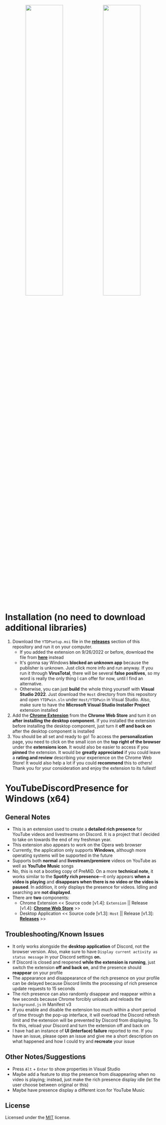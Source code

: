 <p align="center">
  <img width="100%" height="5" src="https://github.com/XFG16/YouTubeDiscordPresence/blob/YouTubeDiscordPresenceWin/Screenshots/ytdpScreenshot1.png?raw=true">
</p>
<div align="center">
  <img width="49%" height="auto" src="https://github.com/XFG16/YouTubeDiscordPresence/blob/YouTubeDiscordPresenceWin/Screenshots/ytdpScreenshot1.png?raw=true">
  <img width="49%" height="auto" src="https://github.com/XFG16/YouTubeDiscordPresence/blob/YouTubeDiscordPresenceWin/Screenshots/ytdpScreenshot3.png?raw=true">
</div>
<div align="center">
  <img width="100%" height="5" src="https://github.com/XFG16/YouTubeDiscordPresence/blob/YouTubeDiscordPresenceWin/Screenshots/ytdpScreenshot1.png?raw=true">
</div>

# Installation (no need to download additional libraries)
 1. Download the `YTDPsetup.msi` file in the [**<ins>releases</ins>**](https://github.com/XFG16/YouTubeDiscordPresence/releases/tag/1.3) section of this repository and run it on your computer.
    - If you added the extension on 9/26/2022 or before, download the file from [**<ins>here</ins>**](https://github.com/XFG16/YouTubeDiscordPresence/releases/tag/1.2) instead
    - It's gonna say Windows **blocked an unknown app** because the publisher is unknown. Just click more info and run anyway. If you run it through **VirusTotal**, there will be several **false positives**, so my word is really the only thing I can offer for now, until I find an alternative.
    - Otherwise, you can just **build** the whole thing yourself with **Visual Studio 2022**. Just download the `Host` directory from this repository and open `YTDPwin.sln` under `Host/YTDPwin` in Visual Studio. Also, make sure to have the **Microsoft Visual Studio Installer Project** extension installed
  2. Add the [<ins>**Chrome Extension**</ins>](https://chrome.google.com/webstore/detail/youtubediscordpresence/hnmeidgkfcbpjjjpmjmpehjdljlaeaaa) from the **Chrome Web Store** and turn it on **after installing the desktop component.** If you installed the extension before installing the desktop component, just turn it **off and back on** after the desktop component is installed
  3. You should be all set and ready to go! To access the **personalization** page, you need to click on the small icon on the **top right of the browser** under the **extensions icon**. It would also be easier to access if you **pinned** the extension. It would be **greatly appreciated** if you could leave a **rating and review** describing your experience on the Chrome Web Store! It would also help a lot if you could **recommend** this to others! Thank you for your consideration and enjoy the extension to its fullest!

# YouTubeDiscordPresence for Windows (x64)
## General Notes 
 - This is an extension used to create a **detailed rich presence** for YouTube videos and livestreams on Discord. It is a project that I decided to take on towards the end of my freshman year.
 - This extension also appears to work on the Opera web browser
 - Currently, the application only supports **Windows**, although more operating systems will be supported in the future
 - Supports both **normal** and **livestream/premiere** videos on YouTube as well as **YouTube Music** songs
 - No, this is not a bootleg copy of PreMiD. On a more **technical note**, it works similar to the **Spotify rich presence**—it only appears **when a video is playing** and **disappears when there is no video or the video is paused**. In addition, it only displays the presence for videos. Idling and searching are **not displayed**.
 - There are **two** components:
   - Chrome Extension << Source code [v1.4]: `Extension` || Release [v1.4]: [<ins>**Chrome Web Store**</ins>](https://chrome.google.com/webstore/detail/youtubediscordpresence/hnmeidgkfcbpjjjpmjmpehjdljlaeaaa) >>
   - Desktop Application << Source code [v1.3]: `Host` || Release [v1.3]: [**<ins>Releases</ins>**](https://github.com/XFG16/YouTubeDiscordPresence/releases/tag/1.2) >>

## Troubleshooting/Known Issues
 - It only works alongside the **desktop application** of Discord, not the browser version. Also, make sure to have `Display current activity as status message` in your Discord settings **on.**
 - If Discord is closed and reopened **while the extension is running**, just switch the extension **off and back on**, and the presence should **reappear** on your profile
 - The appearance and disappearance of the rich presence on your profile can be delayed because Discord limits the processing of rich presence update requests to 15 seconds
 - The rich presence can also randomly disappear and reappear within a few seconds because Chrome forcibly unloads and reloads the `background.js` in Manifest v3
 - If you enable and disable the extension too much within a short period of time through the pop-up interface, it will overload the Discord refresh limit and the extension will be prevented by Discord from displaying. To fix this, reload your Discord and turn the extension off and back on
 - I have had an instance of **UI (interface) failure** reported to me. If you have an issue, please open an issue and give me a short description on what happened and how I could try and **recreate** your issue

## Other Notes/Suggestions
 - Press `Alt` + `Enter` to show properties in Visual Studio
 - Maybe add a feature to stop the presence from disappearing when no video is playing; instead, just make the rich presence display idle (let the user choose between original or this)
 - Maybe have presence display a different icon for YouTube Music

## License
Licensed under the [MIT](https://github.com/XFG16/YouTubeDiscordPresence/blob/YouTubeDiscordPresenceWin/LICENSE.txt) license.
